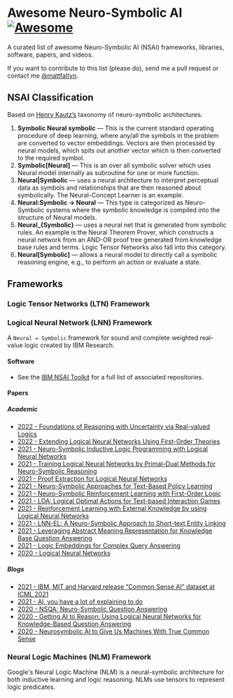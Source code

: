 # Awesome Neuro-Symbolic AI [![Awesome](https://cdn.rawgit.com/sindresorhus/awesome/d7305f38d29fed78fa85652e3a63e154dd8e8829/media/badge.svg)](https://github.com/sindresorhus/awesome)

A curated list of awesome Neuro-Symbolic AI (NSAI) frameworks, libraries, software, papers, and videos.

If you want to contribute to this list (please do), send me a pull request or contact me [@mattfaltyn](https://mattfaltyn.github.io/).

## NSAI Classification
Based on [Henry Kautz’s](https://en.wikipedia.org/wiki/Henry_Kautz) taxonomy of neuro-symbolic architectures. 

1. **Symbolic Neural symbolic** — This is the current standard operating procedure of deep learning, where any/all the symbols in the problem are converted to vector embeddings. Vectors are then processed by neural models, which spits out another vector which is then converted to the required symbol.
2. **Symbolic[Neural]** — This is an over all symbolic solver which uses Neural model internally as subroutine for one or more function.
3. **Neural|Symbolic** — uses a neural architecture to interpret perceptual data as symbols and relationships that are then reasoned about symbolically. The Neural-Concept Learner is an example.
4. **Neural:Symbolic → Neural** — This type is categorized as Neuro-Symbolic systems where the symbolic knowledge is compiled into the structure of Neural models.
5. **Neural_{Symbolic}** — uses a neural net that is generated from symbolic rules. An example is the Neural Theorem Prover, which constructs a neural network from an AND-OR proof tree generated from knowledge base rules and terms. Logic Tensor Networks also fall into this category.
6. **Neural[Symbolic]** — allows a neural model to directly call a symbolic reasoning engine, e.g., to perform an action or evaluate a state.


## Frameworks

### Logic Tensor Networks (LTN) Framework


### Logical Neural Network (LNN) Framework
A `Neural = Symbolic` framework for sound and complete weighted real-value logic created by IBM Research. 


#### Software
- See the [IBM NSAI Toolkit](https://ibm.github.io/neuro-symbolic-ai/toolkit) for a full list of associated repositories. 


#### Papers

##### Academic
- [2022 - Foundations of Reasoning with Uncertainty via Real-valued Logics](https://arxiv.org/abs/2008.02429)
- [2022 - Extending Logical Neural Networks Using First-Order Theories](https://arxiv.org/pdf/2207.02978.pdf)
- [2021 - Neuro-Symbolic Inductive Logic Programming with Logical Neural Networks](https://arxiv.org/abs/2112.03324)
- [2021 - Training Logical Neural Networks by Primal–Dual Methods for Neuro-Symbolic Reasoning](https://ieeexplore.ieee.org/document/9415044)
- [2021 - Proof Extraction for Logical Neural Networks](https://openreview.net/forum?id=Xw3kb6UyA31) 
- [2021 - Neuro-Symbolic Approaches for Text-Based Policy Learning](https://aclanthology.org/2021.emnlp-main.245/)
- [2021 - Neuro-Symbolic Reinforcement Learning with First-Order Logic](https://aclanthology.org/2021.emnlp-main.283/)
- [2021 - LOA: Logical Optimal Actions for Text-based Interaction Games](https://aclanthology.org/2021.acl-demo.27/)
- [2021 - Reinforcement Learning with External Knowledge by using Logical Neural Networks](https://arxiv.org/abs/2103.02363)
- [2021 - LNN-EL: A Neuro-Symbolic Approach to Short-text Entity Linking](https://aclanthology.org/2021.acl-long.64/)
- [2021 - Leveraging Abstract Meaning Representation for Knowledge Base Question Answering](https://aclanthology.org/2021.findings-acl.339/)
- [2021 - Logic Embeddings for Complex Query Answering](https://arxiv.org/abs/2103.00418)
- [2020 - Logical Neural Networks](https://arxiv.org/abs/2006.13155)

##### Blogs
- [2021 - IBM, MIT and Harvard release “Common Sense AI” dataset at ICML 2021](https://research.ibm.com/blog/icml-darpa-agent)
- [2021 - AI, you have a lot of explaining to do](https://research.ibm.com/blog/explaining-commonsense-ai)
- [2020 - NSQA: Neuro-Symbolic Question Answering](https://towardsdatascience.com/nsqa-neuro-symbolic-question-answering-6d14d98e88f3)
- [2020 - Getting AI to Reason: Using Logical Neural Networks for Knowledge-Based Question Answering](https://medium.com/swlh/getting-ai-to-reason-using-logical-neural-networks-for-knowledge-based-question-answering-60456654f5fa)
- [2020 - Neurosymbolic AI to Give Us Machines With True Common Sense](https://medium.com/swlh/neurosymbolic-ai-to-give-us-machines-with-true-common-sense-9c133b78ab13)

### Neural Logic Machines (NLM) Framework
Google's Neural Logic Machine (NLM) is a neural-symbolic architecture for both inductive learning and logic reasoning. NLMs use tensors to represent logic predicates. 

